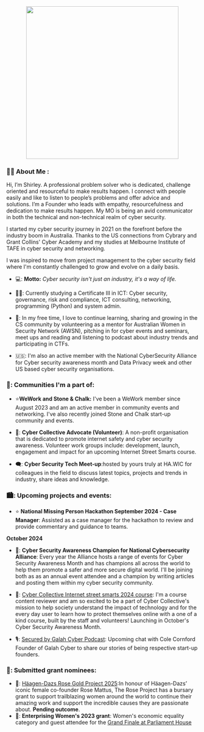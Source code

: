 <div id="header" align="center">
  <img src="https://cdn.discordapp.com/attachments/1289134368006344704/1289559368152645715/2024-09-28_doodle_v3.png?ex=66fa94c0&is=66f94340&hm=e87e5ed754ae9e653033eb815333767f55bc11b6a2a818b00b4b1b6a7f2be9ec&" width= "400" />
</div>

### :woman_technologist: About Me :
Hi, I’m Shirley.
A professional problem solver who is dedicated, challenge oriented and resourceful to make results happen. I connect with people easily and like to listen to people’s problems and offer advice and solutions. I’m a Founder who leads with empathy, resourcefulness and dedication to make results happen. My MO is being an avid communicator in both the technical and non-technical realm of cyber security.

I started my cyber security journey in 2021 on the forefront before the industry boom in Australia. Thanks to the US connections from Cybrary and Grant Collins' Cyber Academy and my studies at Melbourne Institute of TAFE in cyber security and networking. 

I was inspired to move from project management to the cyber security field where I'm constantly challenged to grow and evolve on a daily basis.

- 💻: **Motto:** _Cyber security isn't just an industry, it's a way of life._

- 👩‍🎓: Currently studying a Certificate III in ICT: Cyber security, governance, risk and compliance, ICT consulting, networking, programming (Python) and system admin.

- 🫡: In my free time, I love to continue learning, sharing and growing in the CS community by volunteering as a mentor for Australian Women in Security Network (AWSN), pitching in for cyber events and seminars, meet ups and  reading and listening to podcast about industry trends and participating in CTFs. 

- 🇺🇸: I'm also an active member with the National CyberSecurity Alliance for Cyber security awareness month and Data Privacy week and other US based cyber security organisations.

### 💬: Communities I'm a part of:

- :star:**WeWork and Stone & Chalk:** I've been a WeWork member since August 2023 and am an active member in community events and networking. I've also recently joined Stone and Chalk start-up community and events.

- 🌃: **Cyber Collective Advocate (Volunteer)**: A non-profit organisation that is dedicated to promote internet safety and cyber security awareness. Volunteer work groups include: development, launch, engagement and impact for an upcoming Internet Street Smarts course.

- 🗨️: **Cyber Security Tech Meet-up**:hosted by yours truly at HA.WIC for colleagues in the field to discuss latest topics, projects and trends in industry, share ideas and knowledge.

 ### 🏙️: Upcoming projects and events:

- :star: **National Missing Person Hackathon September 2024 - Case Manager**: Assisted as a case manager for the hackathon to review and provide commentary and guidance to teams.

**October 2024**
- 🌃: **Cyber Security Awareness Champion for National Cybersecurity Alliance**: Every year the Alliance hosts a range of events for Cyber Security Awareness Month and has champions all across the world to help them promote a safer and more secure digital world. I'll be joining both as as an annual event attendee and a champion by writing articles and posting them within my cyber security community.
- 🌃: <a href="https://www.cybercollective.org//">Cyber Collective Internet street smarts 2024 course</a>: I'm a course content reviewer and am so excited to be a part of Cyber Collective's mission to help society understand the impact of technology and for the every day user to learn how to protect themselves online with a one of a kind course, built by the staff and volunteers! Launching in October's Cyber Security Awareness Month.

- 🎙️: <a href="https://www.galahcyber.com.au/podcasts/#:~:text=Tune%20in%20to%20%22Secured%20by%20Galah%20Cyber,%22%20the%20podcast%20for//">Secured by Galah Cyber Podcast</a>: Upcoming chat with Cole Cornford Founder of Galah Cyber to share our stories of being respective start-up founders.

### 📜: Submitted grant nominees:

- 🌹: <a href="https://iwd.haagen-dazs.global/en/">Häagen-Dazs Rose Gold Project 2025</a>:In honour of Häagen-Dazs’ iconic female co-founder Rose Mattus, The Rose Project has a bursary grant to support trailblazing women around the world to continue their amazing work and support the incredible causes they are passionate about. **Pending outcome**.
- 🌠: **Enterprising Women's 2023 grant**: Women's economic equality category and guest attendee for the <a href="https://youtu.be/mKFQBDSvU_c?si=rOJdwDiwhVq8LMyD/">Grand Finale at Parliament House</a>

  

